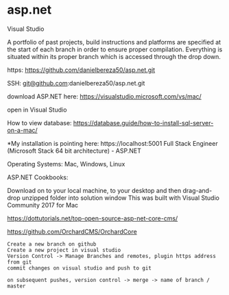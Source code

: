 # asp.net
Visual Studio



A portfolio of past projects, build instructions and platforms are specified at the start of each branch in order to ensure proper compilation. Everything is situated within its proper branch which is accessed through the drop down.

https: https://github.com/danielbereza50/asp.net.git

SSH: git@github.com:danielbereza50/asp.net.git

download ASP.NET here: https://visualstudio.microsoft.com/vs/mac/

open in Visual Studio

How to view database: https://database.guide/how-to-install-sql-server-on-a-mac/

*My installation is pointing here: https://localhost:5001 Full Stack Engineer (Microsoft Stack 64 bit architecture) - ASP.NET

Operating Systems: Mac, Windows, Linux

ASP.NET Cookbooks:

Download on to your local machine, to your desktop and then drag-and-drop unzipped folder into solution window This was built with Visual Studio Community 2017 for Mac

https://dottutorials.net/top-open-source-asp-net-core-cms/

https://github.com/OrchardCMS/OrchardCore

    Create a new branch on github
    Create a new project in visual studio
    Version Control -> Manage Branches and remotes, plugin https address from git
    commit changes on visual studio and push to git
    
    on subsequent pushes, version control -> merge -> name of branch / master

